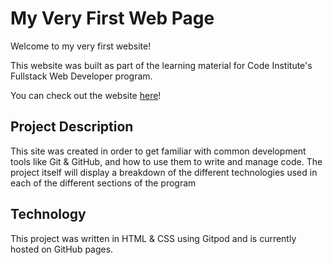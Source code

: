 # My Very First Web Page

Welcome to my very first website!

This website was built as part of the learning material for Code Institute's Fullstack Web Developer program.

You can check out the website [here](https://djacura.github.io/my-first-website/)!

## Project Description

This site was created in order to get familiar with common development tools like Git & GitHub, and how to use them to write and manage code. The project itself will display a breakdown of the different technologies used in each of the different sections of the program

## Technology

This project was written in HTML & CSS using Gitpod and is currently hosted on GitHub pages.